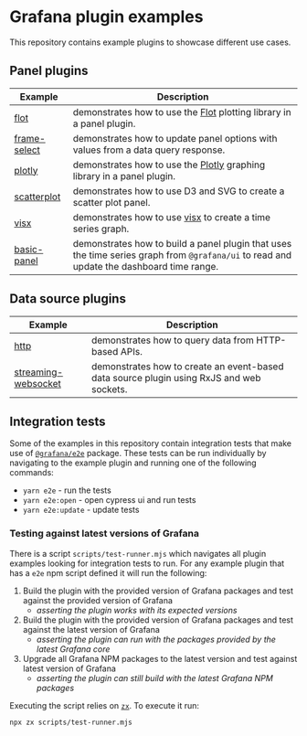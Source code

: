 # Grafana plugin examples

This repository contains example plugins to showcase different use cases.

## Panel plugins

| Example                               | Description                                                                                                                              |
| ------------------------------------- | ---------------------------------------------------------------------------------------------------------------------------------------- |
| [flot](examples/flot)                 | demonstrates how to use the [Flot](http://www.flotcharts.org) plotting library in a panel plugin.                                        |
| [frame-select](examples/frame-select) | demonstrates how to update panel options with values from a data query response.                                                         |
| [plotly](examples/plotly)             | demonstrates how to use the [Plotly](https://plotly.com/javascript/) graphing library in a panel plugin.                                 |
| [scatterplot](examples/scatterplot)   | demonstrates how to use D3 and SVG to create a scatter plot panel.                                                                       |
| [visx](examples/visx)                 | demonstrates how to use [visx](https://github.com/airbnb/visx) to create a time series graph.                                            |
| [basic-panel](examples/basic-panel)   | demonstrates how to build a panel plugin that uses the time series graph from `@grafana/ui` to read and update the dashboard time range. |

## Data source plugins

| Example                                             | Description                                                                              |
| --------------------------------------------------- | ---------------------------------------------------------------------------------------- |
| [http](examples/http-datasource)                    | demonstrates how to query data from HTTP-based APIs.                                     |
| [streaming-websocket](examples/streaming-websocket) | demonstrates how to create an event-based data source plugin using RxJS and web sockets. |

## Integration tests

Some of the examples in this repository contain integration tests that make use of [`@grafana/e2e`](https://npmjs.com/package/@grafana/e2e) package. These tests can be run individually by navigating to the example plugin and running one of the following commands:

- `yarn e2e` - run the tests
- `yarn e2e:open` - open cypress ui and run tests
- `yarn e2e:update` - update tests

### Testing against latest versions of Grafana

There is a script `scripts/test-runner.mjs` which navigates all plugin examples looking for integration tests to run. For any example plugin that has a `e2e` npm script defined it will run the following:

1. Build the plugin with the provided version of Grafana packages and test against the provided version of Grafana
   - _asserting the plugin works with its expected versions_
1. Build the plugin with the provided version of Grafana packages and test against the latest version of Grafana
   - _asserting the plugin can run with the packages provided by the latest Grafana core_
1. Upgrade all Grafana NPM packages to the latest version and test against latest version of Grafana
   - _asserting the plugin can still build with the latest Grafana NPM packages_

Executing the script relies on [`zx`](https://github.com/google/zx). To execute it run:

```shell
npx zx scripts/test-runner.mjs
```
